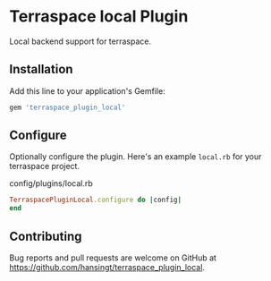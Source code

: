 # Terraspace local Plugin

Local backend support for terraspace.

## Installation

Add this line to your application's Gemfile:

```ruby
gem 'terraspace_plugin_local'
```

## Configure

Optionally configure the plugin. Here's an example `local.rb` for your terraspace project.

config/plugins/local.rb

```ruby
TerraspacePluginLocal.configure do |config|
end
```

## Contributing

Bug reports and pull requests are welcome on GitHub at https://github.com/hansingt/terraspace_plugin_local.
